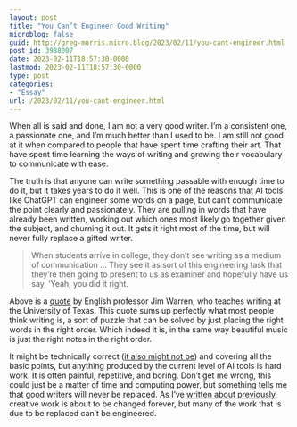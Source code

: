 ```yaml
---
layout: post
title: "You Can’t Engineer Good Writing"
microblog: false
guid: http://greg-morris.micro.blog/2023/02/11/you-cant-engineer.html
post_id: 3988007
date: 2023-02-11T18:57:30-0000
lastmod: 2023-02-11T18:57:30-0000
type: post
categories:
- "Essay"
url: /2023/02/11/you-cant-engineer.html
---
```

When all is said and done, I am not a very good writer. I’m a consistent one, a passionate one, and I’m much better than I used to be. I am still not good at it when compared to people that have spent time crafting their art. That have spent time learning the ways of writing and growing their vocabulary to communicate with ease.

The truth is that anyone can write something passable with enough time to do it, but it takes years to do it well. This is one of the reasons that AI tools like ChatGPT can engineer some words on a page, but can’t communicate the point clearly and passionately. They are pulling in words that have already been written, working out which ones most likely go together given the subject, and churning it out. It gets it right most of the time, but will never fully replace a gifted writer.

> When students arrive in college, they don’t see writing as a medium of communication … They see it as sort of this engineering task that they’re then going to present to us as examiner and hopefully have us say, ‘Yeah, you did it right.

Above is a [quote](https://www.theatlantic.com/ideas/archive/2023/02/writing-education-language-empathy-ai-chatgpt-age/672999/) by English professor Jim Warren, who teaches writing at the University of Texas. This quote sums up perfectly what most people think writing is, a sort of puzzle that can be solved by just placing the right words in the right order. Which indeed it is, in the same way beautiful music is just the right notes in the right order. 

It might be technically correct ([it also might not be](https://mashable.com/article/chatgpt-amazing-wrong)) and covering all the basic points, but anything produced by the current level of AI tools is hard work. It is often painful, repetitive, and boring. Don’t get me wrong, this could just be a matter of time and computing power, but something tells me that good writers will never be replaced. As I’ve [written about previously](/2023/02/10/the-next-generation.html), creative work is about to be changed forever, but many of the work that is due to be replaced can’t be engineered.
